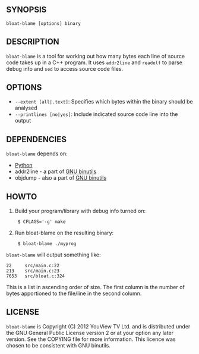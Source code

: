 ## SYNOPSIS

    bloat-blame [options] binary

## DESCRIPTION

`bloat-blame` is a tool for working out how many bytes each line of source code
takes up in a C++ program.  It uses `addr2line` and `readelf` to parse debug
info and `sed` to access source code files.

## OPTIONS

 * `--extent [all|.text]`:
   Specifies which bytes within the binary should be analysed
 * `--printlines [no|yes]`:
   Include indicated source code line into the output

## DEPENDENCIES

`bloat-blame` depends on:

 * [Python](http://python.org/)
 * addr2line - a part of [GNU binutils](http://www.gnu.org/software/binutils/)
 * objdump - also a part of [GNU binutils](http://www.gnu.org/software/binutils/)

## HOWTO

1. Build your program/library with debug info turned on:

        $ CFLAGS='-g' make

2. Run bloat-blame on the resulting binary:

        $ bloat-blame ./myprog

`bloat-blame` will output something like:

    22     src/main.c:22
    213    src/main.c:23
    7653   src/bloat.c:324

This is a list in ascending order of size.  The first column is the number of
bytes apportioned to the file/line in the second column.

## LICENSE

`bloat-blame` is Copyright (C) 2012 YouView TV Ltd. and is distributed under
the GNU General Public License version 2 or at your option any later version.
See the COPYING file for more information.  This licence was chosen to be
consistent with GNU binutils.
